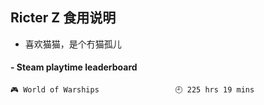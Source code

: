 ## Ricter Z 食用说明
- 喜欢猫猫，是个冇猫孤儿

<!-- steam-box start -->
#### - Steam playtime leaderboard
```text
🎮 World of Warships                 🕘 225 hrs 19 mins
```
<!-- Powered by https://github.com/YouEclipse/steam-box . -->
<!-- steam-box end -->

